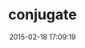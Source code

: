 ---
layout: post
title:  "conjugate"
repo:   "JeremyGeros/Conjugate"
date:   2015-02-18 17:09:19
gemurl: https://github.com/JeremyGeros/Conjugate
---